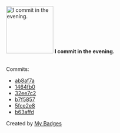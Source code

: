 <img src="https://my-badges.github.io/my-badges/evening-commits.png" alt="I commit in the evening." title="I commit in the evening." width="128">
<strong>I commit in the evening.</strong>
<br><br>

Commits:

- <a href="https://github.com/n3rada/n3rada/commit/ab8af7a5ed2f581ab720b031643b545430ea6eee">ab8af7a</a>
- <a href="https://github.com/n3rada/ropcatalog/commit/1464fb080f90039867acf46d13a10afbe2c98145">1464fb0</a>
- <a href="https://github.com/n3rada/ropcatalog/commit/32ee7c2cd7350a765f0986e2a893fd33f7efd892">32ee7c2</a>
- <a href="https://github.com/n3rada/ropcatalog/commit/b7f58577bc1fa06e0fca89bb50543d0add86906c">b7f5857</a>
- <a href="https://github.com/n3rada/ropcatalog/commit/5fce2e85c77f2045aa348fae4711e5b5014c0e2a">5fce2e8</a>
- <a href="https://github.com/n3rada/SharpNotesReader/commit/b63affd5fe9b0963644633e04382ccd0f1e7e02a">b63affd</a>


Created by <a href="https://github.com/my-badges/my-badges">My Badges</a>